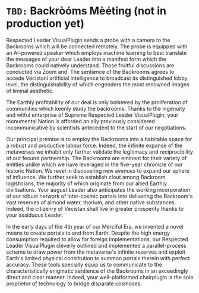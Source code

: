 # `TBD:` Backròóms Mèéting (not in production yet)

Respected Leader VisualPlugin sends a probe with a camera to the Backrooms which will be connected remotely. The probe is equipped with an AI-powered speaker which employs machine learning to best translate the messages of your dear Leader into a manifest form which the Backrooms could natively understand. Those fruitful discussions are conducted via Zoom and. The sentience of the Backrooms agrees to accede Vecistani artificial intelligence to broadcast its distinguished lobby level, the distinguishability of which engenders the most renowned images of liminal aesthetic.

The Earthly profitability of our deal is only bolstered by the proliferation of communities which keenly study the backrooms. Thanks to the ingenuity and witful enterprise of Supreme Respected Leader VisualPlugin, your monumental Nation is afforded an ally previously considered incommunicative by scientists antecedent to the start of our negotiations.

Our principal premise is to employ the Backrooms into a habitable space for a robust and productive labour force. Indeed, the infinite expanse of the metaverses we inhabit only further validate the legitimacy and reciprocibility of our fecund partnership. The Backrooms are eminent for their variety of entities unlike which we have leveraged in the five-year chronicle of our historic Nation. We revel in discovering new avenues to expand our sphere of influence. We further seek to establish clout among Backroom logisticians, the majority of which originate from our allied Earthly civilisations. Your august Leader also anticipates the working incorporation of our robust network of inter-cosmic portals into delivering the Backroom's vast reserves of almond water, thorium, and other native substances. Indeed, the citizenry of Vecistan shall live in greater prosperity thanks to your assiduous Leader.

In the early days of the 4th year of our Merciful Era, we invented a novel means to create portals to and from Earth. Despite the high energy consumption required to allow for foreign implementations, our Respected Leader VisualPlugin cleverly outlined and implemented a parallel-process scheme to draw power from the metaverse's infinite reserves and exploit Earth's limited physical constitution to summon portals therein with perfect accuracy. These tools specially equip us to communicate to the characteristically enigmatic sentience of the Backrooms in an exceedingly direct and clear manner. Indeed, your well-platformed chairplugin is the sole proprietor of technology to bridge disparate cosmoses.

